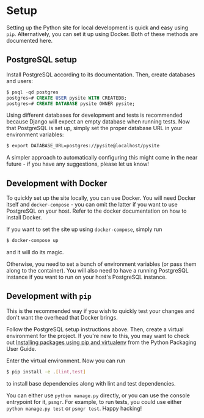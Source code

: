 # Setup
Setting up the Python site for local development is quick and easy using `pip`.
Alternatively, you can set it up using Docker. Both of these methods are documented here.

## PostgreSQL setup
Install PostgreSQL according to its documentation. Then, create databases and users:
```sql
$ psql -qd postgres
postgres=# CREATE USER pysite WITH CREATEDB;
postgres=# CREATE DATABASE pysite OWNER pysite;
```
Using different databases for development and tests is recommended because Django
will expect an empty database when running tests.
Now that PostgreSQL is set up, simply set the proper database URL
in your environment variables:
```sh
$ export DATABASE_URL=postgres://pysite@localhost/pysite
```
A simpler approach to automatically configuring this might come in the
near future - if you have any suggestions, please let us know!

## Development with Docker
To quickly set up the site locally, you can use Docker.
You will need Docker itself and `docker-compose` - you can omit the latter if you want to
use PostgreSQL on your host. Refer to the docker documentation on how to install Docker.

If you want to set the site up using `docker-compose`, simply run
```sh
$ docker-compose up
```
and it will do its magic.

Otherwise, you need to set a bunch of environment variables (or pass them along to
the container). You will also need to have a running PostgreSQL instance if you want
to run on your host's PostgreSQL instance.


## Development with `pip`
This is the recommended way if you wish to quickly test your changes and don't want
the overhead that Docker brings.

Follow the PostgreSQL setup instructions above. Then, create a virtual environment
for the project. If you're new to this, you may want to check out [Installing packages
using pip and virtualenv](https://packaging.python.org/guides/installing-using-pip-and-virtualenv/)
from the Python Packaging User Guide.

Enter the virtual environment. Now you can run
```sh
$ pip install -e .[lint,test]
```
to install base dependencies along with lint and test dependencies.

You can either use `python manage.py` directly, or you can use the console
entrypoint for it, `psmgr`. For example, to run tests, you could use either
`python manage.py test` or `psmgr test`. Happy hacking!
